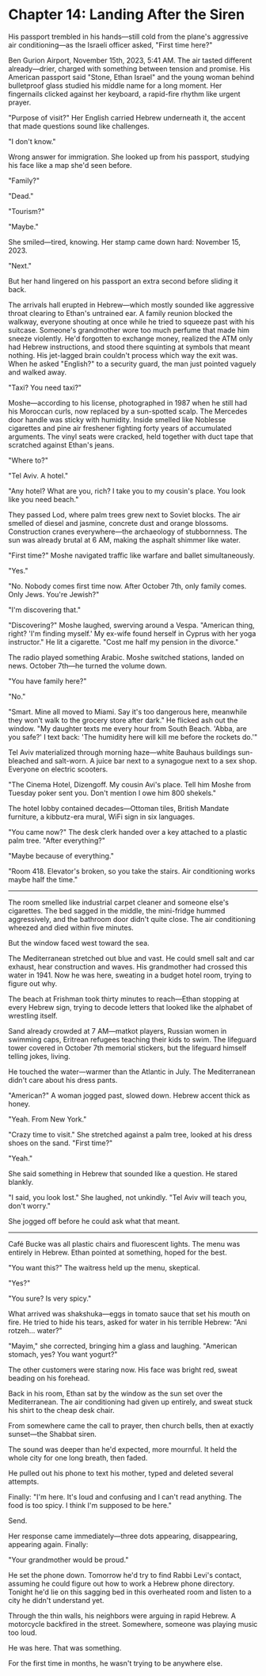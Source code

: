 # Chapter 14: Landing After the Siren

His passport trembled in his hands—still cold from the plane's aggressive air conditioning—as the Israeli officer asked, "First time here?"

Ben Gurion Airport, November 15th, 2023, 5:41 AM. The air tasted different already—drier, charged with something between tension and promise. His American passport said "Stone, Ethan Israel" and the young woman behind bulletproof glass studied his middle name for a long moment. Her fingernails clicked against her keyboard, a rapid-fire rhythm like urgent prayer.

"Purpose of visit?" Her English carried Hebrew underneath it, the accent that made questions sound like challenges.

"I don't know."

Wrong answer for immigration. She looked up from his passport, studying his face like a map she'd seen before.

"Family?"

"Dead."

"Tourism?"

"Maybe."

She smiled—tired, knowing. Her stamp came down hard: November 15, 2023.

"Next."

But her hand lingered on his passport an extra second before sliding it back.

The arrivals hall erupted in Hebrew—which mostly sounded like aggressive throat clearing to Ethan's untrained ear. A family reunion blocked the walkway, everyone shouting at once while he tried to squeeze past with his suitcase. Someone's grandmother wore too much perfume that made him sneeze violently. He'd forgotten to exchange money, realized the ATM only had Hebrew instructions, and stood there squinting at symbols that meant nothing. His jet-lagged brain couldn't process which way the exit was. When he asked "English?" to a security guard, the man just pointed vaguely and walked away.

"Taxi? You need taxi?"

Moshe—according to his license, photographed in 1987 when he still had his Moroccan curls, now replaced by a sun-spotted scalp. The Mercedes door handle was sticky with humidity. Inside smelled like Noblesse cigarettes and pine air freshener fighting forty years of accumulated arguments. The vinyl seats were cracked, held together with duct tape that scratched against Ethan's jeans.

"Where to?"

"Tel Aviv. A hotel."

"Any hotel? What are you, rich? I take you to my cousin's place. You look like you need beach."

They passed Lod, where palm trees grew next to Soviet blocks. The air smelled of diesel and jasmine, concrete dust and orange blossoms. Construction cranes everywhere—the archaeology of stubbornness. The sun was already brutal at 6 AM, making the asphalt shimmer like water.

"First time?" Moshe navigated traffic like warfare and ballet simultaneously.

"Yes."

"No. Nobody comes first time now. After October 7th, only family comes. Only Jews. You're Jewish?"

"I'm discovering that."

"Discovering?" Moshe laughed, swerving around a Vespa. "American thing, right? 'I'm finding myself.' My ex-wife found herself in Cyprus with her yoga instructor." He lit a cigarette. "Cost me half my pension in the divorce."

The radio played something Arabic. Moshe switched stations, landed on news. October 7th—he turned the volume down.

"You have family here?"

"No."

"Smart. Mine all moved to Miami. Say it's too dangerous here, meanwhile they won't walk to the grocery store after dark." He flicked ash out the window. "My daughter texts me every hour from South Beach. 'Abba, are you safe?' I text back: 'The humidity here will kill me before the rockets do.'"

Tel Aviv materialized through morning haze—white Bauhaus buildings sun-bleached and salt-worn. A juice bar next to a synagogue next to a sex shop. Everyone on electric scooters.

"The Cinema Hotel, Dizengoff. My cousin Avi's place. Tell him Moshe from Tuesday poker sent you. Don't mention I owe him 800 shekels."

The hotel lobby contained decades—Ottoman tiles, British Mandate furniture, a kibbutz-era mural, WiFi sign in six languages.

"You came now?" The desk clerk handed over a key attached to a plastic palm tree. "After everything?"

"Maybe because of everything."

"Room 418. Elevator's broken, so you take the stairs. Air conditioning works maybe half the time."

---

The room smelled like industrial carpet cleaner and someone else's cigarettes. The bed sagged in the middle, the mini-fridge hummed aggressively, and the bathroom door didn't quite close. The air conditioning wheezed and died within five minutes.

But the window faced west toward the sea.

The Mediterranean stretched out blue and vast. He could smell salt and car exhaust, hear construction and waves. His grandmother had crossed this water in 1941. Now he was here, sweating in a budget hotel room, trying to figure out why.

The beach at Frishman took thirty minutes to reach—Ethan stopping at every Hebrew sign, trying to decode letters that looked like the alphabet of wrestling itself.

Sand already crowded at 7 AM—matkot players, Russian women in swimming caps, Eritrean refugees teaching their kids to swim. The lifeguard tower covered in October 7th memorial stickers, but the lifeguard himself telling jokes, living.

He touched the water—warmer than the Atlantic in July. The Mediterranean didn't care about his dress pants.

"American?" A woman jogged past, slowed down. Hebrew accent thick as honey.

"Yeah. From New York."

"Crazy time to visit." She stretched against a palm tree, looked at his dress shoes on the sand. "First time?"

"Yeah."

She said something in Hebrew that sounded like a question. He stared blankly.

"I said, you look lost." She laughed, not unkindly. "Tel Aviv will teach you, don't worry."

She jogged off before he could ask what that meant.

---

Café Bucke was all plastic chairs and fluorescent lights. The menu was entirely in Hebrew. Ethan pointed at something, hoped for the best.

"You want this?" The waitress held up the menu, skeptical.

"Yes?"

"You sure? Is very spicy."

What arrived was shakshuka—eggs in tomato sauce that set his mouth on fire. He tried to hide his tears, asked for water in his terrible Hebrew: "Ani rotzeh... water?"

"Mayim," she corrected, bringing him a glass and laughing. "American stomach, yes? You want yogurt?"

The other customers were staring now. His face was bright red, sweat beading on his forehead.

Back in his room, Ethan sat by the window as the sun set over the Mediterranean. The air conditioning had given up entirely, and sweat stuck his shirt to the cheap desk chair. 

From somewhere came the call to prayer, then church bells, then at exactly sunset—the Shabbat siren.

The sound was deeper than he'd expected, more mournful. It held the whole city for one long breath, then faded.

He pulled out his phone to text his mother, typed and deleted several attempts.

Finally: "I'm here. It's loud and confusing and I can't read anything. The food is too spicy. I think I'm supposed to be here."

Send.

Her response came immediately—three dots appearing, disappearing, appearing again. Finally:

"Your grandmother would be proud."

He set the phone down. Tomorrow he'd try to find Rabbi Levi's contact, assuming he could figure out how to work a Hebrew phone directory. Tonight he'd lie on this sagging bed in this overheated room and listen to a city he didn't understand yet.

Through the thin walls, his neighbors were arguing in rapid Hebrew. A motorcycle backfired in the street. Somewhere, someone was playing music too loud.

He was here. That was something.

For the first time in months, he wasn't trying to be anywhere else.